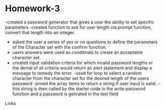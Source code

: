# Homework-3


-created a password generator that gives a user the ability to set specific parameters
-created function to ask for user length via prompt function, convert that length into an integer.
- asked the user a series of yes or no questions to define the parameters of the Character set with the confirm function.
- users answers were used as conditinals to create an acceptable character set.
- created input validation criteria for which invalid password lengths or the denial of all criteria would return an alert statement and display a message to remedy the error.
-used for loop to select a random character from the character set for the desired length of the users password
-joined the array items to return a string if user input is valid.
-this string is then called by the starter code in the write password function and a password is genrated in the text field

Links

